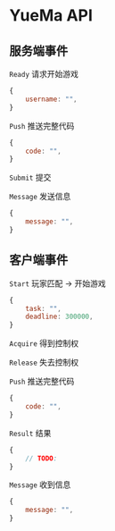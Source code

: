 # YueMa API

## 服务端事件

`Ready`
请求开始游戏
```javascript
{
	username: "",
}
```

`Push`
推送完整代码
```javascript
{
	code: "",
}
```

`Submit`
提交

`Message`
发送信息
```javascript
{
	message: "",
}
```

## 客户端事件

`Start`
玩家匹配 -> 开始游戏
```javascript
{
	task: "",
	deadline: 300000,
}
```

`Acquire`
得到控制权

`Release`
失去控制权

`Push`
推送完整代码
```javascript
{
	code: "",
}
```

`Result`
结果
```javascript
{
	// TODO:
}
```

`Message`
收到信息
```javascript
{
	message: "",
}
```